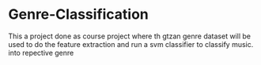 # Genre-Classification
This a project done as course project where th gtzan genre dataset will be used to do the feature extraction and run a svm classifier to classify music. into repective genre
